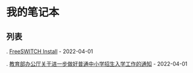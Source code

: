 # 我的笔记本

## 列表

. [FreeSWITCH Install](/教育学习/技术知识/呼叫中心/freeswitch_install.md) - 2022-04-01

. [教育部办公厅关于进一步做好普通中小学招生入学工作的通知](/教育学习/法律法规//%E6%95%99%E8%82%B2%E9%83%A8%E5%8A%9E%E5%85%AC%E5%8E%85%E5%85%B3%E4%BA%8E%E8%BF%9B%E4%B8%80%E6%AD%A5%E5%81%9A%E5%A5%BD%E6%99%AE%E9%80%9A%E4%B8%AD%E5%B0%8F%E5%AD%A6%E6%8B%9B%E7%94%9F%E5%85%A5%E5%AD%A6%E5%B7%A5%E4%BD%9C%E7%9A%84%E9%80%9A%E7%9F%A5-2022-1.md) - 2022-04-01
